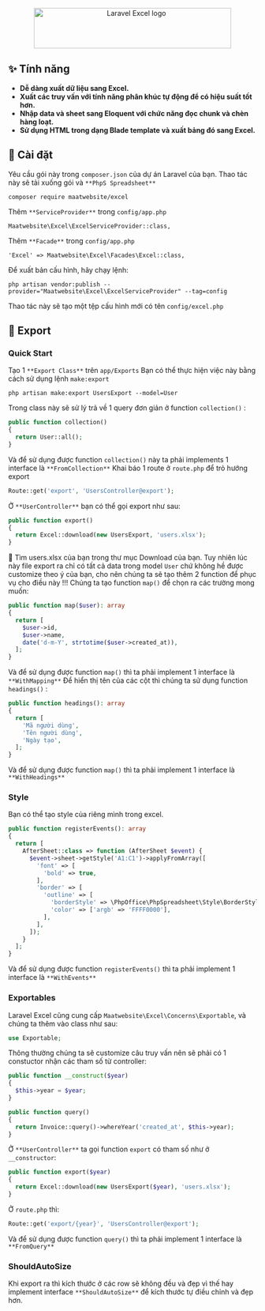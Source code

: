 <p align="center">
<img src="https://user-images.githubusercontent.com/7728097/67977317-26178100-fc18-11e9-943e-c5302ca32622.png" width="400" height="82" alt="Laravel Excel logo">
</p>

## ✨ Tính năng
- **Dễ dàng xuất dữ liệu sang Excel.**
- **Xuất các truy vấn với tính năng phân khúc tự động để có hiệu suất tốt hơn.**
- **Nhập data và sheet sang Eloquent với chức năng đọc chunk và chèn hàng loạt.**
- **Sử dụng HTML trong dạng Blade template và xuất bảng đó sang Excel.**

## 🔧 Cài đặt
Yêu cầu gói này trong `composer.json` của dự án Laravel của bạn. Thao tác này sẽ tải xuống gói và `**PhpS Spreadsheet**`

```
composer require maatwebsite/excel
```

Thêm `**ServiceProvider**` trong `config/app.php`

```
Maatwebsite\Excel\ExcelServiceProvider::class,
```

Thêm `**Facade**` trong `config/app.php`

```
'Excel' => Maatwebsite\Excel\Facades\Excel::class,
```

Để xuất bản cấu hình, hãy chạy lệnh:

```
php artisan vendor:publish --provider="Maatwebsite\Excel\ExcelServiceProvider" --tag=config
```

Thao tác này sẽ tạo một tệp cấu hình mới có tên `config/excel.php`

## 🚀 Export
### Quick Start
Tạo 1 `**Export Class**` trên `app/Exports`
Bạn có thể thực hiện việc này bằng cách sử dụng lệnh `make:export`

```
php artisan make:export UsersExport --model=User
```

Trong class này sẽ sử lý trả về 1 query đơn giản ở function `collection()` :

```php
public function collection()
{
  return User::all();
}
```

Và để sử dụng được function `collection()` này ta phải implements 1 interface là `**FromCollection**`
Khai báo 1 route ở `route.php` để trỏ hướng export

```php
Route::get('export', 'UsersController@export');
```

Ở `**UserController**` bạn có thể gọi export như sau:

```php
public function export() 
{
  return Excel::download(new UsersExport, 'users.xlsx');
}
```

📄 Tìm users.xlsx của bạn trong thư mục Download của bạn. 
Tuy nhiên lúc này file export ra chỉ có tất cả data trong model `User` chứ không hề được customize theo ý của bạn, cho nên chúng ta sẽ tạo thêm 2 function để phục vụ cho điều này !!!
Chúng ta tạo function `map()` để chọn ra các trường mong muốn:

```php
public function map($user): array
{
  return [
    $user->id,
    $user->name,
    date('d-m-Y', strtotime($user->created_at)),
  ];
}
```

Và để sử dụng được function `map()` thì ta phải implement 1 interface là `**WithMapping**`
Để hiển thị tên của các cột thì chúng ta sử dụng function `headings()` :

```php
public function headings(): array
{
  return [
    'Mã người dùng',
    'Tên người dùng',
    'Ngày tạo',
  ];
}
```

Và để sử dụng được function `map()` thì ta phải implement 1 interface là `**WithHeadings**`

### Style
Bạn có thể tạo style của riêng mình trong excel.

```php
public function registerEvents(): array
{
  return [
    AfterSheet::class => function (AfterSheet $event) {
      $event->sheet->getStyle('A1:C1')->applyFromArray([
        'font' => [
          'bold' => true,
        ],
        'border' => [
          'outline' => [
            'borderStyle' => \PhpOffice\PhpSpreadsheet\Style\BorderStyle::class,
            'color' => ['argb' => 'FFFF0000'],
          ],
        ],
      ]);
    }
  ];
}
```

Và để sử dụng được function `registerEvents()` thì ta phải implement 1 interface là `**WithEvents**`

### Exportables
Laravel Excel cũng cung cấp `Maatwebsite\Excel\Concerns\Exportable`, và chúng ta thêm vào class như sau:

```php
use Exportable;
```

Thông thường chúng ta sẽ customize câu truy vấn nên sẽ phải có 1 constuctor nhận các tham số từ controller:

```php
public function __construct($year)
{
  $this->year = $year;
}

public function query()
{
  return Invoice::query()->whereYear('created_at', $this->year);
}
```

Ở `**UserController**` ta gọi function `export` có tham số như ở `__constructor`:

```php
public function export($year) 
{
  return Excel::download(new UsersExport($year), 'users.xlsx');
}
```

Ở `route.php` thì:

```php
Route::get('export/{year}', 'UsersController@export');
```

Và để sử dụng được function `query()` thì ta phải implement 1 interface là `**FromQuery**`

### ShouldAutoSize
Khi export ra thì kích thước ở các row sẽ không đều và đẹp vì thế hay implement interface `**ShouldAutoSize**` để kích thước tự điều chỉnh và đẹp hơn.